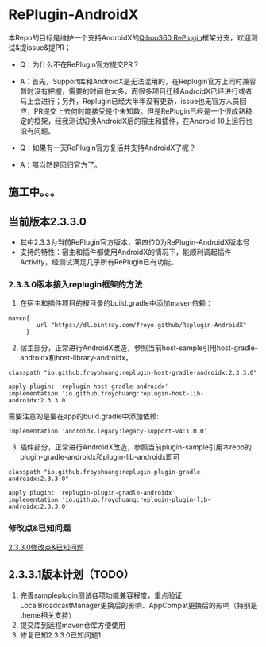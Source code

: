# RePlugin-AndroidX
本Repo的目标是维护一个支持AndroidX的[Qihoo360 RePlugin](https://github.com/Qihoo360/RePlugin)框架分支，欢迎测试&提issue&提PR；

+ Q：为什么不在RePlugin官方提交PR？
+ A：首先，Support库和AndroidX是无法混用的，在Replugin官方上同时兼容暂时没有把握，需要的时间也太多，而很多项目迁移AndroidX已经进行或者马上会进行；另外，Replugin已经大半年没有更新，issue也无官方人员回应，PR提交上去何时能接受是个未知数。但是RePlugin已经是一个很成熟稳定的框架，经我测试切换AndroidX后的宿主和插件，在Android 10上运行也没有问题。

+ Q：如果有一天RePlugin官方复活并支持AndroidX了呢？
+ A：那当然是回归官方了。

## 施工中。。。
## 当前版本2.3.3.0
+ 其中2.3.3为当前RePlugin官方版本，第四位0为RePlugin-AndroidX版本号
+ 支持的特性：宿主和插件都使用AndroidX的情况下，能顺利调起插件Activity，经测试满足几乎所有RePlugin已有功能。
### 2.3.3.0版本接入replugin框架的方法
1. 在宿主和插件项目的根目录的build.gradle中添加maven依赖：
```
maven{
        url "https://dl.bintray.com/froyo-github/Replugin-AndroidX"
     }
```
2. 宿主部分，正常进行AndroidX改造，参照当前host-sample引用host-gradle-androidx和host-library-androidx，
```
classpath "io.github.froyohuang:replugin-host-gradle-androidx:2.3.3.0"
```
```
apply plugin: 'replugin-host-gradle-androidx'
implementation 'io.github.froyohuang:replugin-host-lib-androidx:2.3.3.0'
```
需要注意的是要在app的build.gradle中添加依赖:  
```
implementation 'androidx.legacy:legacy-support-v4:1.0.0’
```
3. 插件部分，正常进行AndroidX改造，参照当前plugin-sample引用本repo的plugin-gradle-androidx和plugin-lib-androidx即可
```
classpath "io.github.froyohuang:replugin-plugin-gradle-androidx:2.3.3.0"
```
```
apply plugin: 'replugin-plugin-gradle-androidx'
implementation 'io.github.froyohuang:replugin-plugin-lib-androidx:2.3.3.0'
```
### 修改点&已知问题
[2.3.3.0修改点&已知问题](https://github.com/froyohuang/RePlugin-AndroidX/wiki/2.3.3.0%E4%BF%AE%E6%94%B9%E7%82%B9&%E5%B7%B2%E7%9F%A5%E9%97%AE%E9%A2%98)
            


## 2.3.3.1版本计划（TODO）
1. 完善sampleplugin测试各项功能兼容程度，重点验证LocalBroadcastManager更换后的影响、AppCompat更换后的影响（特别是theme相关支持）
2. 提交库到远程maven仓库方便使用
3. 修复已知2.3.3.0已知问题1
